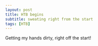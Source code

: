 ```yaml
---
layout: post
title: HTB begins
subtitle: sweating right from the start   
tags: [HTB]
---
```


Getting my hands dirty, right off the start!
